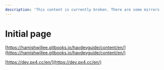 ```yaml
---
description: 'This content is currently broken. There are some mirrors here:'
---
```


# Initial page

[https://hamishwillee.gitbooks.io/havdevguide/content/en/](https://hamishwillee.gitbooks.io/havdevguide/content/en/) 

[https://dev.px4.cc/en/](https://dev.px4.cc/en/)

